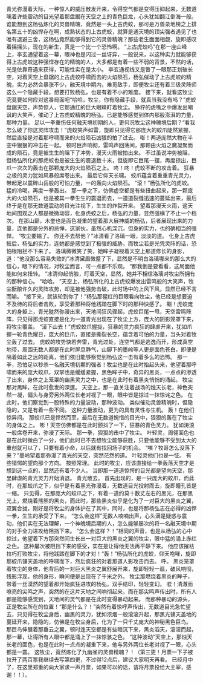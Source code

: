 青光弥漫着天际，一种惊人的威压散发开来，令得空气都是变得压抑起来，无数道噙着许些震动的目光望着那盘踞在天空之上的青色巨龙，心头犹如翻江倒海一般。
谁能想到这杨弘炼化的灵兽精魄，竟然是一头上古虎蛟，那可是万兽录地榜之上排名第五十的凶悍存在啊，成熟状态的上古虎蛟，就算是通天境的顶尖强者遇见了也唯有退避三舍，这杨弘竟然能够得到它的灵兽精魄？那些老生面面相觑，旋即感叹着摇摇头，现在的新生，真是一个比一个恐怖啊。
“上古虎蛟吗”在那一座山峰上，李玄通望着这一幕，眼神也是闪过一丝讶异，一般说来，以这种实力就能够获得上古虎蛟这种强悍存在的精魄的人，大多都是有着一些不弱的背景，不然的话，光是依靠奇遇来获得，可能性实在是太小。
李玄通视线又是瞥了一眼那正划破长空，对着天空上盘踞的上古虎蛟呼啸而去的火焰陨石，杨弘催动了上古虎蛟的精魄，实力必然会暴涨不少，融天境中期内，难觅敌手，即便牧尘还有着三级灵阵师这么一个隐藏手段，想要打败杨弘，也是有着不小的难度。
接下来，就看这牧尘究竟要如何应对这番局面吧“哈哈，牧尘，你有隐藏手段，就真当我没有吗？”虎蛟盘踞天空，声势惊人，它那通红的巨大眼睛盯着牧尘。
狰狞的虎嘴之中爆发出嘲讽的大笑声，催动了上古虎蛟精魄的杨弘，已是能够感觉到体内那股澎湃的力量，那种力量。
足以一拳重伤任何融天境初期的人，更何况牧尘这神魄境后期？“看我怎么破了你这灵阵攻击！”虎蛟笑声如雷，旋即只见得它那庞大的蛟爪陡然紧握，然后直接是对着那呼啸而来的火焰陨石凶狠的拍了过去。
嘭！两道庞然大物在半空中狠狠的冲击在一起。
顿时巨声响彻，雷鸣声回荡间，那颗由火焰之魔凝聚而成的陨石，竟是被生生的阻下了冲势，漫天火雨被拍出来。
不过虽说冲势被阻，但杨弘所化的那虎蛟也是被生生的震退数十米，但旋即它巨尾一摆，再度掠出，巨爪一次次的轰击在那颗庞大的火焰陨石之上。
咚！咚！虎蛟不断的攻击着。
狂暴之极的灵力犹如风暴般席卷出来。
最后它仰天长啸。
蛟爪蕴含着重重青光灵力，带起足以震碎山岳般的可怕力量，一的轰向火焰陨石。
“滚！”杨弘所化的虎蛟。
猛的冷喝，再度一拳轰出。
那一拳之下，仿佛虚空都是有些扭曲起来，那一颗庞大的火焰陨石，也是被其一拳生生的震退而去，一道道裂缝迅速的蔓延出来，最后终于是在那无数道震动的目光注视下，生生的炸裂开来。
望着那漫天火雨，这天地间围观之人都是微微动容，化身虎蛟之后，杨弘的力量，显然强横了不止一个档次。
在那山巅，木奎也是面色凝重的望着那大展神威的杨弘，后者展现出来的力量，连他都是分外的忌惮，这家伙，虽然心机深沉，但身的实力，也的确相当的强悍。
“牧尘要输了。
你还不去帮他？”冰清看了洛璃一眼，淡淡的道。
化身上古虎鲛后，杨弘的实力，连她都是感觉到了极强的威胁，而牧尘若是光凭灵阵的话，恐怕根阻拦不下来了。
洛璃微微笑了笑，她眸子凝视着天空上那道修长的身影，道：“他没那么容易失败的”冰清黛眉微蹙了下，显然是不明白洛璃哪来的那么大的信心，眼下的情况，对牧尘而言，可一点都不乐观。
“那我倒是要看看，这局面他能如何来扭转。
”冰清仰起俏脸，盯着天空，显然，她并不相信洛璃对牧尘所拥有的那种信心。
“哈哈。
”天空上，杨弘所化的上古虎蛟爆发出雷鸣般的大笑声，牧尘酝酿许久的灵阵攻势，却是被他强势击破，此时场中的上风下风，显然已经不言而喻。
“接下来，就该轮到你了！”杨弘那猩红的巨眼看向牧尘，他已经是想要迫不及待的将后者击败，享受着那种将他践踏在脚下时的那种快感了。
唰！虎蛟庞大的身躯上，青光陡然弥漫出来，天地间狂风骤起，虎蛟巨尾一甩，天空雷鸣阵阵，只见得那虎蛟直接是化为一道青光出现在了牧尘上方，庞大的阴影笼罩下来，将牧尘覆盖。
“滚下山去！”虎蛟蛟爪握拢，狂暴的灵力疯狂的肆虐开来，犹如爪握一轮青色耀日，庞大的巨爪，直接是撕裂长空，蕴含着可怕的力量，当头对着牧尘轰了过去。
虎蛟的攻势快若奔雷，青光过处，连空气都是逃逸而开，形成真空地带，周围无数人都是在此时屏息静气，山脚下的墨岭等人更是面色苍白，即便是隔着如此之远的距离，他们依旧能够察觉到杨弘这一击有着多么的恐怖。
那一拳，恐怕足以秒杀一名融天境初期的强者！牧尘也是在此时抬起头来，他望着那呼啸而来的庞大蛟爪，双掌也是缓缓紧握，黑色眸子中，奇异的黑炎，一点点的渗透了出来，身体之上笼罩的幽黑灵力之中，也是在此时有着黑炎悄悄的涌起。
牧尘那对黑眸，在此时愈发的深邃。
天空上，那一直关注着战场的烛天长老，神色突然一凝，偏头与身旁另外两位长老对视了一眼，眼中皆是掠过一抹惊诧之色。
在此时，他们察觉到一股特殊的力量波动，那种波动。
类似催动灵兽精魄时，但隐隐的，又是有着一些不同。
这种力量波动，更为的具有灵性与生机。
轰！在他们惊异间。
那蛟爪已是悍然而至，最后在无数道惋惜的目光中，狠狠的轰在了牧尘的身体之上。
嘭！天空仿佛都是在此时颤抖了一下，狂暴的青色灵力。
犹如涛浪一般席卷开来，弥漫了天际。
那一拳，狠狠的击中了牧尘。
叶轻灵，周翎面色也是在此时微白了一分，他们此时已不去想牧尘能够获胜，只要他能够不受到太大的重创就可以了，只要有着小命，以后就有找回场子的机会。
“咦？牧哥怎么没落下来？”墨岭望着那弥漫了青光的天空，突然茫然的道。
叶轻灵他们也是一怔。
有些错愕的望向那个方向。
按照常理。
此时的牧尘，应该直接给一拳轰落天空才是想到这一点的，显然还有着不少人。
当即那一道道惊愕的目光都是望向天空，那里肆虐的青光灵力开始消退。
青光散去。
首先出现的，是一只庞大的蛟爪，而此时，在那蛟爪之下，似乎是有着黑光弥漫着，无数道目光投射而去，旋即瞳孔皆是一缩。
只见得，在那庞大的蛟爪之下，有着一道约莫十数丈左右的黑光，在那黑光上，燃烧着熊熊的黑炎，而此时，那些黑炎似乎是化为了一对巨大的黑炎之翼，双翼合拢，刚好是将牧尘的身体护在了其中，同时，也是将那杨弘志在必得的凶悍一拳，生生的承受了下来。
“怎么会这样”无数人喃喃出声，心头满是疑惑与震动，他们实在无法理解，一个神魄境后期的人，怎么能够屡次的将一名融天境中期的对手全力进攻给阻挡下来。
“怎么会这样？！”相同的声音，也是从杨弘的心中掠过，他望着下方那突然间生长出一对巨大的黑炎之翼的牧尘，眼中猛的涌上赤红之色。
这种屡次被阻挡下来的感受，实在是让得他无法再平静下来。
他应该摧枯拉朽打败牧尘，将他践踏在脚下的才对！“轰！”杨弘所化的虎蛟，仰天咆哮，旋即那蛟爪铺天盖地的呼啸而下，然后疯狂的对着那道人影攻击而去。
呼。
黑炎笼罩着牧尘的身体，他背后的一对巨大黑炎之翼舒展开来，旋即轻轻一扇，破风响彻，残影浮现，他的身形，瞬间便是出现在了千米之外。
牧尘那燃烧着黑炎的眸子，带着一丝漠然的望着那开始疯狂进攻的杨弘，双手结印，轻轻变幻。
唳！清澈而嘹亮的尖鸣之声，突然的在这片天地之间响彻起来，而在那尖鸣声传出时，所有人都是能够感觉到，天地间的灵气都是在此时变得暴动起来。
而那种暴动的源头，正是牧尘所在的位置！“那是什么？！”突然有着惊呼声传出，无数道目光急忙望去，只见得在牧尘身后，幽黑的灵力，犹如浓烟一般滚滚升起，那黑光铺天盖地的蔓延开来，隐隐的，仿佛是在牧尘身后，化为了一只千丈庞大的神秘黑色巨鸟。
那巨鸟伸展着那垂云之翼，顿时连天空都是有些暗沉下来，黑炎滔天，滚滚而起，那一幕，让得所有人眼中都是涌上了一抹惊骇之色。
“这种波动”天空上，那烛天长老的面色，也是在此时一点点的凝重下来，他与另外两位长老对视了一眼，心头都是一震。
这牧尘，竟然炼化了九幽雀的灵兽精魄？！（第三更！月票一下子被拉开了两百票我继续去写第四更，不过得12点后，建议大家明天再看。
已经月中了，在这里郑重的向大家求一声月票，如果可以的话，请将月票投给大主宰，感谢！！）。
